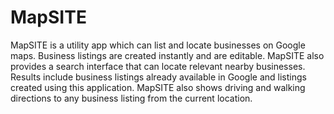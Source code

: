 MapSITE
=======

MapSITE is a utility app which can list and locate businesses on Google maps.  Business listings are created instantly and are editable. MapSITE also provides a search interface that can locate relevant nearby businesses. Results include business listings already available in Google and listings created using this application. MapSITE also shows driving and walking directions to any business listing from the current location.
